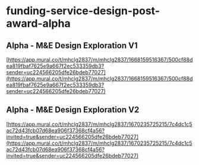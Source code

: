 # funding-service-design-post-award-alpha

## Alpha - M&E Design Exploration V1

[https://app.mural.co/t/mhclg2837/m/mhclg2837/1668159516367/500cf88dea819fbaf7625e9a667f2ec533359db3?sender=uc224566205dfe26bdeb77027](https://app.mural.co/t/mhclg2837/m/mhclg2837/1668159516367/500cf88dea819fbaf7625e9a667f2ec533359db3?sender=uc224566205dfe26bdeb77027)

## Alpha - M&E Design Exploration V2

[https://app.mural.co/t/mhclg2837/m/mhclg2837/1670235725215/7c4dc1c5ac72d43fcb07d68ea906f37368cf4a56?invited=true&sender=uc224566205dfe26bdeb77027](https://app.mural.co/t/mhclg2837/m/mhclg2837/1670235725215/7c4dc1c5ac72d43fcb07d68ea906f37368cf4a56?invited=true&sender=uc224566205dfe26bdeb77027)